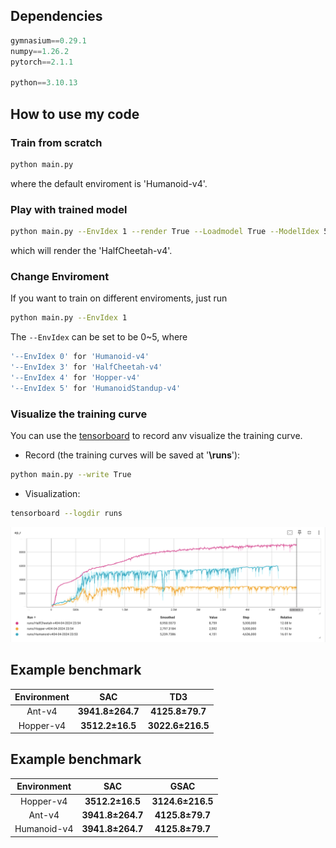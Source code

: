 ## Dependencies
```python
gymnasium==0.29.1
numpy==1.26.2
pytorch==2.1.1

python==3.10.13
```

## How to use my code
### Train from scratch
```bash
python main.py
```
where the default enviroment is 'Humanoid-v4'.  

### Play with trained model
```bash
python main.py --EnvIdex 1 --render True --Loadmodel True --ModelIdex 50
```
which will render the 'HalfCheetah-v4'.  

### Change Enviroment
If you want to train on different enviroments, just run 
```bash
python main.py --EnvIdex 1
```
The ```--EnvIdex``` can be set to be 0~5, where
```bash
'--EnvIdex 0' for 'Humanoid-v4'  
'--EnvIdex 3' for 'HalfCheetah-v4'  
'--EnvIdex 4' for 'Hopper-v4'  
'--EnvIdex 5' for 'HumanoidStandup-v4' 
```

### Visualize the training curve
You can use the [tensorboard](https://pytorch.org/docs/stable/tensorboard.html) to record anv visualize the training curve. 

- Record (the training curves will be saved at '**\runs**'):
```bash
python main.py --write True
```

- Visualization:
```bash
tensorboard --logdir runs
```
![Comparsion image](images/comparsion.png)

## Example benchmark


|      Environment       |      SAC      | TD3 | 
| :--------------------: | :----------------: | :-------------------: | 
|          Ant-v4           |  **3941.8±264.7**  |         **4125.8±79.7**        
|         Hopper-v4         |  **3512.2±16.5**   |         **3022.6±216.5**        |    

## Example benchmark


|      Environment       |      SAC      | GSAC | 
| :--------------------: | :----------------: | :-------------------: | 
|         Hopper-v4         |  **3512.2±16.5**   |         **3124.6±216.5**        |    
|          Ant-v4           |  **3941.8±264.7**  |         **4125.8±79.7**        |
|          Humanoid-v4           |  **3941.8±264.7**  |         **4125.8±79.7**        |
    